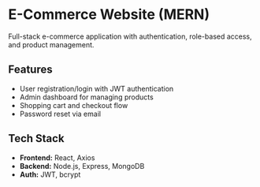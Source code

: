 # E-Commerce Website (MERN)

Full-stack e-commerce application with authentication, role-based access, and product management.

## Features
- User registration/login with JWT authentication
- Admin dashboard for managing products
- Shopping cart and checkout flow
- Password reset via email

## Tech Stack
- **Frontend:** React, Axios
- **Backend:** Node.js, Express, MongoDB
- **Auth:** JWT, bcrypt
